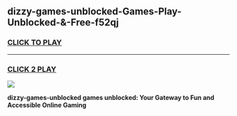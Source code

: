 
## dizzy-games-unblocked-Games-Play-Unblocked-&-Free-f52qj
<h3>
<a href="https://premium76.site?title=dizzy-games-unblocked&ref=24A">CLICK TO PLAY</a></h3>
<hr>

<h3>
<a href="https://premium76.site?title=dizzy-games-unblocked&ref=24A">CLICK 2 PLAY</a>
  
</h3>

<a href="https://premium76.site?title=dizzy-games-unblocked&ref=24A"><img src="https://clearcache.store/games.png"></a>


**dizzy-games-unblocked games unblocked: Your Gateway to Fun and Accessible Online Gaming**
